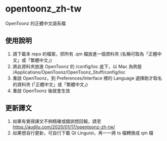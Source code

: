 # opentoonz_zh-tw
OpenToonz 的正體中文語系檔

## 使用說明
1. 請下載本 repo 的檔案，把所有 .qm 檔放進一個資料夾 (名稱可取為「正體中文」或「繁體中文」)
1. 將此資料夾放進 OpenToonz 的 /config/loc 底下，以 Mac 為例是 /Applications/OpenToonz/OpenToonz_Stuff/config/loc
1. 重啟 OpenToonz，到 Preferences/Interface 裡的 Language 選擇剛才取名的資料夾 (「正體中文」或「繁體中文」)
1. 重啟 OpenToonz 後就會生效

## 更新譯文
1. 如果有覺得譯文不夠精確或錯誤想回報，請至 https://audilu.com/2020/01/17/opentoonz-zh-tw/
1. 如果想自行更新，可自行下載 Qt Linguist，再一一將 ts 檔轉換成 qm 檔
